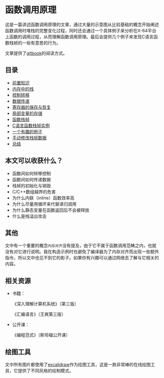 # 函数调用原理



这是一篇讲述函数调用原理的文章，通过大量的示意图从比较基础的概念开始阐述函数调用时堆栈的完整变化过程，同时还会通过一个具体例子来分析在X-64平台上函数的调用过程，从而理解函数调用原理。最后会提供几个例子来发现C语言函数栈帧的一些有意思的行为。

文章提供了[gitbook](https://acodercat.github.io/function-call-principle/)的阅读方式。



## 目录

* [前置知识](https://acodercat.github.io/content/function-call-principle/pre-knowledge.html)
* [内存中的栈](https://acodercat.github.io/content/function-call-principle/stack-in-memory.html)
* [控制转移](https://acodercat.github.io/content/function-call-principle/control-transfer.html)
* [数据传递](https://acodercat.github.io/content/function-call-principle/data-transfer.html)
* [寄存器的保存与恢复](https://acodercat.github.io/content/function-call-principle/save-and-restore-of-registers.html)
* [局部变量的存储](https://acodercat.github.io/content/function-call-principle/storage-of-local-variables.html)
* [函数栈帧](https://acodercat.github.io/content/function-call-principle/function-stack-frame.html)
* [C语言函数栈帧实例](https://acodercat.github.io/content/function-call-principle/c-stack-frame-example.html)
* [一个有趣的例子](https://acodercat.github.io/content/function-call-principle/interesting-example.html)
* [手动修改栈帧数据](https://acodercat.github.io/content/function-call-principle/modify-stack-frame-data.html)
* [总结](https://acodercat.github.io/content/function-call-principle/summary.html)



## 本文可以收获什么？

* 函数间如何转移控制
* 函数间如何传递数据
* 栈帧的初始化与销毁
* C/C++数组越界的危害
* 为什么内联（inline）函数效率高
* 为什么尽量用循环来代替递归调用
* 为什么静态变量在函数返回后不会被释放
* 什么是栈溢出攻击



## 其他

文中有一个重要的概念`内存对齐`没有提及，由于它不属于函数调用范畴之内，也就没有对它进行说明。我在构造示例时也避免了编译器为了内存对齐而出现一些额外指令，所以文中也见不到它的影子。如果你有兴趣可以通过网络去了解与它相关的内容。



## 相关资源

* 书籍：

  《深入理解计算机系统》（第三版）

  《汇编语言》（王爽第三版）

* 公开课：

  《编程范式》（斯坦福公开课）

  

## 绘图工具

文中所有图片都使用了[excalidraw](https://excalidraw.com/)作为绘图工具，这是一款非常棒的在线绘图工具，它提供了不同风格的绘制模式。